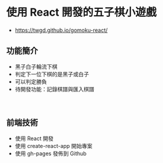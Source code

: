 # 使用 React 開發的五子棋小遊戲

- https://twgd.github.io/gomoku-react/
　 　
　
　

## 功能簡介

- 黑子白子輪流下棋
- 判定下一位下棋的是黑子或白子
- 可以判定勝負
- 待開發功能：記錄棋譜與匯入棋譜

　
　

## 前端技術
- 使用 React 開發
- 使用 create-react-app 開始專案
- 使用 gh-pages 發佈到 Github